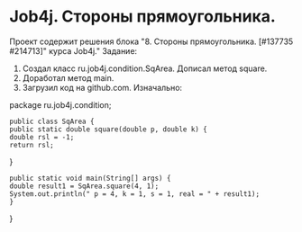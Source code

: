 # Job4j. Стороны прямоугольника.
Проект содержит решения блока "8. Стороны прямоугольника. [#137735 #214713]" курса Job4j."
Задание:
1. Создал класс ru.job4j.condition.SqArea. Дописал метод square.
2. Доработал метод main. 
3. Загрузил код на github.com. 
Изначально:


package ru.job4j.condition;

    public class SqArea { 
    public static double square(double p, double k) {
    double rsl = -1;
    return rsl;
}

    public static void main(String[] args) {
    double result1 = SqArea.square(4, 1);
    System.out.println(" p = 4, k = 1, s = 1, real = " + result1);
    }
}